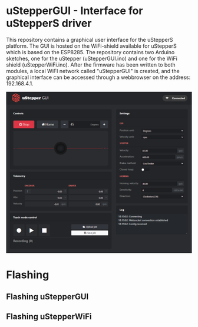 # uStepperGUI - Interface for uStepperS driver

This repository contains a graphical user interface for the uStepperS platform. The GUI is hosted on the WiFi-shield available for uStepperS which is based on the ESP8285. The repository contains two Arduino sketches, one for the uStepper (uStepperGUI.ino) and one for the WiFi shield (uStepperWiFi.ino). After the firmware has been written to both modules, a local WiFI network called "uStepperGUI" is created, and the graphical interface can be accessed through a webbrowser on the address: 192.168.4.1. 

![Image of uStepper interface](https://github.com/SolidGeek/uStepperGUI/blob/master/images/gui-interface.png)

# Flashing

## Flashing uStepperGUI


## Flashing uStepperWiFi
